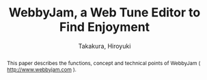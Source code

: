 --- 
title: "WebbyJam, a Web Tune Editor to Find Enjoyment" 
abstract: "This paper describes the functions, concept and technical points of WebbyJam ( http://www.webbyjam.com )." 
address: "London" 
author: "Takakura, Hiroyuki"
webAuthor: "Hiroyuki Takakura" 
booktitle: "Proceedings of the International Web Audio Conference" 
editor: "Thalmann, Florian and Ewert, Sebastian" 
month: "Proceedings of the International Web Audio Conference"
pages: "" 
publisher: "Queen Mary University of London" 
series: "WAC '17"
track: "Artwork"  
year: "2017" 
id: "2017_EA_58" 
tags: year2017
media: undefined 
pdflink: undefined
ISSN: 2663-5844
---